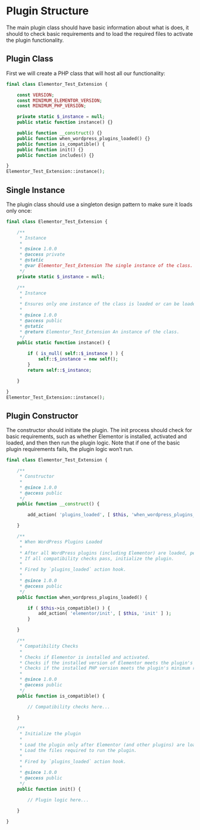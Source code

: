 # Plugin Structure

The main plugin class should have basic information about what is does, it should to check basic requirements and to load the required files to activate the plugin functionality.

## Plugin Class

First we will create a PHP class that will host all our functionality:

```php
final class Elementor_Test_Extension {

	const VERSION;
	const MINIMUM_ELEMENTOR_VERSION;
	const MINIMUM_PHP_VERSION;

	private static $_instance = null;
	public static function instance() {}

	public function __construct() {}
	public function when_wordpress_plugins_loaded() {}
	public function is_compatible() {
	public function init() {}
	public function includes() {}

}
Elementor_Test_Extension::instance();
```

## Single Instance

The plugin class should use a singleton design pattern to make sure it loads only once:

```php
final class Elementor_Test_Extension {

	/**
	 * Instance
	 *
	 * @since 1.0.0
	 * @access private
	 * @static
	 * @var Elementor_Test_Extension The single instance of the class.
	 */
	private static $_instance = null;

	/**
	 * Instance
	 *
	 * Ensures only one instance of the class is loaded or can be loaded.
	 *
	 * @since 1.0.0
	 * @access public
	 * @static
	 * @return Elementor_Test_Extension An instance of the class.
	 */
	public static function instance() {

		if ( is_null( self::$_instance ) ) {
			self::$_instance = new self();
		}
		return self::$_instance;

	}

}
Elementor_Test_Extension::instance();
```

## Plugin Constructor

The constructor should initiate the plugin. The init process should check for basic requirements, such as whether Elementor is installed, activated and loaded, and then then run the plugin logic. Note that if one of the basic plugin requirements fails, the plugin logic won’t run.

```php
final class Elementor_Test_Extension {

	/**
	 * Constructor
	 *
	 * @since 1.0.0
	 * @access public
	 */
	public function __construct() {

		add_action( 'plugins_loaded', [ $this, 'when_wordpress_plugins_loaded' ] );

	}

	/**
	 * When WordPress Plugins Loaded
	 *
	 * After all WordPress plugins (including Elementor) are loaded, performs some compatibility checks.
	 * If all compatibility checks pass, initialize the plugin.
	 *
	 * Fired by `plugins_loaded` action hook.
	 *
	 * @since 1.0.0
	 * @access public
	 */
	public function when_wordpress_plugins_loaded() {

		if ( $this->is_compatible() ) {
			add_action( 'elementor/init', [ $this, 'init' ] );
		}

	}

	/**
	 * Compatibility Checks
	 *
	 * Checks if Elementor is installed and activated.
	 * Checks if the installed version of Elementor meets the plugin's minimum requirement.
	 * Checks if the installed PHP version meets the plugin's minimum requirement.
	 *
	 * @since 1.0.0
	 * @access public
	 */
	public function is_compatible() {

		// Compatibility checks here...

    }

	/**
	 * Initialize the plugin
	 *
	 * Load the plugin only after Elementor (and other plugins) are loaded.
	 * Load the files required to run the plugin.
	 *
	 * Fired by `plugins_loaded` action hook.
	 *
	 * @since 1.0.0
	 * @access public
	 */
	public function init() {

		// Plugin logic here...

	}

}
```
